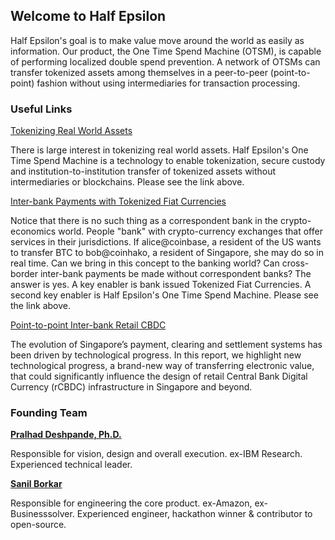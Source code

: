## Welcome to Half Epsilon


Half Epsilon's goal is to make value move around the world as easily as information. Our product, the One Time Spend Machine (OTSM), is capable of performing localized double spend prevention. A network of OTSMs can transfer tokenized assets among themselves in a peer-to-peer (point-to-point) fashion without using intermediaries for transaction processing. 


### Useful Links

[Tokenizing Real World Assets](TokenizingRealWorldAssets.pdf)

There is large interest in tokenizing real world assets.  Half Epsilon's One Time Spend Machine is a technology to enable tokenization, secure custody and institution-to-institution transfer of tokenized assets without intermediaries or blockchains. Please see the link above. 

[Inter-bank Payments with Tokenized Fiat Currencies](Inter-bank-Payments.pdf)

Notice that there is no such thing as a correspondent bank in the crypto-economics world. People "bank" with crypto-currency exchanges that offer services in their jurisdictions. If alice@coinbase, a resident of the US wants to transfer BTC to bob@coinhako, a resident of Singapore, she may do so in real time. Can we bring in this concept to the banking world? Can cross-border inter-bank payments be made without correspondent banks? The answer is yes. A key enabler is bank issued Tokenized Fiat Currencies. A second key enabler is Half Epsilon's One Time Spend Machine.  Please see the link above. 


[Point-to-point Inter-bank Retail CBDC](rCBDC.pdf)

The evolution of Singapore’s payment, clearing and settlement systems has been driven by technological progress. In this report, we highlight new technological progress, a brand-new way of transferring electronic value, that could significantly influence the design of retail Central Bank Digital Currency (rCBDC) infrastructure in Singapore and beyond.


### Founding Team 

[**Pralhad Deshpande, Ph.D.**](https://www.linkedin.com/in/pralhad-deshpande-ph-d-97688010/)

Responsible for vision, design and overall execution. ex-IBM Research. Experienced technical leader.

[**Sanil Borkar**](https://www.linkedin.com/in/sanilborkar/)

Responsible for engineering the core product. ex-Amazon, ex-Businesssolver. Experienced engineer, hackathon winner & contributor to open-source.
 
 
